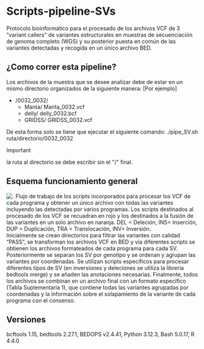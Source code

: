 # Scripts-pipeline-SVs
Protocolo bioinformático para el procesado de los archivos VCF de 3 "variant callers" de variantes estructurales en muestras de secuenciación de genoma completo (WGS) y su posterior puesta en común de las variantes detectadas y recogida en un único archivo BED. 

## ¿Como correr esta pipeline?
Los archivos de la muestra que se desee analizar debe de estar en un mismo directorio organizados de la siguiente manera:
[Por ejemplo]
- /0032_0032/
    - Manta/
          Manta_0032.vcf
    - delly/
          delly_0032.bcf
    - GRIDSS/
          GRIDSS_0032.vcf

De esta forma solo se tiene que ejecutar el siguiente comando:
./pipe_SV.sh ruta/directorio/0032_0032
> [!IMPORTANT]
> la ruta al directorio se debe escribir sin el "/" final.

## Esquema funcionamiento general ##

![. Flujo de trabajo de los scripts incorporados para procesar los VCF de cada programa y obtener un único archivo con
todas las variantes incluyendo las detectadas por varios programas. Los scripts destinados al procesado de los VCF se recuadran en
rojo y los destinados a la fusión de las variantes en un solo archivo en naranja. DEL = Deleción, INS= Inserción, DUP =
Duplicación, TRA = Translocación, INV= Inversión.
](https://github.com/paudbr2002/Scripts-pipeline-SVs/blob/main/Esquema_pipeline.png)
Inicialmente se crean directorios para filtrar las variantes con calidad “PASS”, se transforman los archivos VCF en BED y vía diferentes scripts se obtienen los archivos formateados de cada programa para cada SV.
Posteriormente se separan los SV por genotipo y se ordenan y agrupan las variantes por coordenadas. Se utilizan scripts específicos para procesar diferentes tipos de SV (en inversiones y deleciones se
utiliza la librería bedtools merge) y se añaden las anotaciones necesarias. Finalmente, todos los archivos se combinan en un archivo final con un formato específico (Tabla Suplementaria 1), que contiene todas las variantes agrupadas por coordenadas y la información sobre el solapamiento de la variante de cada programa con el consenso.
## Versiones ##
bcftools 1.15, bedtools 2.27.1, BEDOPS v2.4.41, Python 3.12.3, Bash 5.0.17, R 4.4.0
